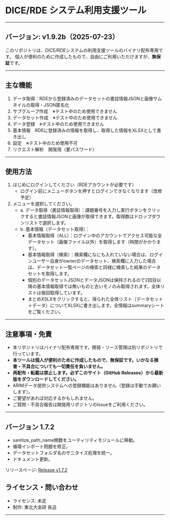 
# DICE/RDE システム利用支援ツール

---
**バージョン: v1.9.2b（2025-07-23）**
---

このリポジトリは、DICE/RDEシステムの利用支援ツールのバイナリ配布専用です。
個人が便利のために作成したもので、自由にご利用いただけますが、**無保証**です。

---

## 主な機能
1. データ取得：RDEから登録済みのデータセットの書誌情報JSONと画像サムネイルの取得・JSON匿名化
2. サブグループ作成　※テスト中のため使用できません
3. データセット作成　※テスト中のため使用できません
4. データ登録　※テスト中のため使用できません
5. 基本情報　RDEに登録済みの情報を取得し、取得した情報をXLSXとして書き出し
6. 設定　※テスト中のため使用不可
7. リクエスト解析　開発用（要パスワード）

---

## 使用方法

1. はじめにログインしてください（RDEアカウントが必要です）
   - ログイン前にメニューボタンを押すとログインできなくなります（改修予定）
2. メニューを選択してください。
   - a. データ取得（書誌情報取得）：課題番号を入力し実行ボタンをクリックすると書誌情報JSONと画像が取得できます。取得数はドロップダウンリストで選択します。
   - b. 基本情報（データセット取得）：
     - 基本情報取得（ALL）：ログイン中のアカウントでアクセス可能な全データセット（画像ファイル以外）を取得します（時間がかかります）。
     - 基本情報取得（検索）：検索欄になにも入れていない場合は、ログインユーザー自身がownerのデータセット、検索欄に入力した場合は、データセット一覧ページの検索と同様に検索した結果のデータセットを取得します。
     - 個別のデータセットJSONとデータJSONは保持されるので2回目以降の基本情報取得では無いものと古いモノのみ取得されます。全体リストは毎回取得しています。
     - まとめXSLXをクリックすると、得られた全体リスト（データセット＋データ）についてXLSXに書き出します。全情報はsummaryシートをご覧ください。

---

## 注意事項・免責
- 本リポジトリはバイナリ配布専用です。開発・ソース管理は別リポジトリで行っています。
- **本ツールは個人が便利のために作成したもので、無保証です。いかなる損害・不具合についても一切責任を負いません。**
- **再配布・転載は禁止します。必ずこのサイト（GitHub Releases）から最新版をダウンロードしてください。**
- ARIMデータ提供システムへの登録機能はありません（登録は手動でお願いします）。
- ご要望があれば対応するかもしれません。
- ご質問・不具合報告は開発用リポジトリのIssueをご利用ください。

---

## バージョン 1.7.2

- sanitize_path_name関数をユーティリティモジュールに移動。
- 循環インポート問題を修正。
- データセットフォルダ名のサニタイズ処理を統一。
- ドキュメント更新。

リリースページ: [Release v1.7.2](https://github.com/MNagasako/misc-rde-tool-public/releases/tag/v1.7.2)

## ライセンス・問い合わせ
- ライセンス: 未定
- 制作: 東北大金研 長迫

---
